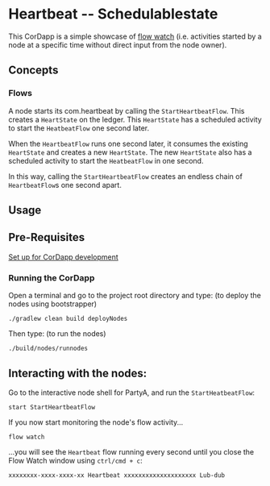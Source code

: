# Heartbeat -- Schedulablestate
This CorDapp is a simple showcase of [flow watch](https://docs.r3.com/en/platform/corda/4.12/community/shell.html#command-2) (i.e. activities started by a node at a specific time without
direct input from the node owner).



## Concepts


### Flows

A node starts its com.heartbeat by calling the `StartHeartbeatFlow`. This creates a `HeartState` on the ledger. This
`HeartState` has a scheduled activity to start the `HeatbeatFlow` one second later.

When the `HeartbeatFlow` runs one second later, it consumes the existing `HeartState` and creates a new `HeartState`.
The new `HeartState` also has a scheduled activity to start the `HeatbeatFlow` in one second.

In this way, calling the `StartHeartbeatFlow` creates an endless chain of `HeartbeatFlow`s one second apart.

## Usage

## Pre-Requisites

[Set up for CorDapp development](https://docs.r3.com/en/platform/corda/4.12/community/getting-set-up.html)

### Running the CorDapp

Open a terminal and go to the project root directory and type: (to deploy the nodes using bootstrapper)
```
./gradlew clean build deployNodes
```
Then type: (to run the nodes)
```
./build/nodes/runnodes
```


## Interacting with the nodes:

Go to the interactive node shell for PartyA, and run the `StartHeatbeatFlow`:

    start StartHeartbeatFlow

If you now start monitoring the node's flow activity...

    flow watch

...you will see the `Heartbeat` flow running every second until you close the Flow Watch window using `ctrl/cmd + c`:

    xxxxxxxx-xxxx-xxxx-xx Heartbeat xxxxxxxxxxxxxxxxxxxx Lub-dub
